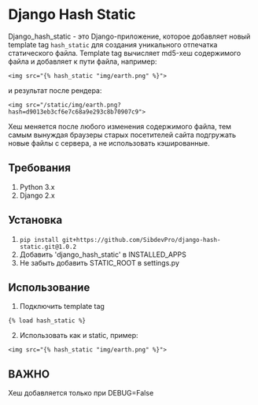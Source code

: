 # Django Hash Static

Django_hash_static - это Django-приложение, которое добавляет новый template tag ``hash_static`` для создания уникального отпечатка статического файла. Template tag вычисляет md5-хеш содержимого файла и добавляет к пути файла, например:

    <img src="{% hash_static "img/earth.png" %}">

и результат после рендера:

    <img src="/static/img/earth.png?hash=d9013eb3cf6e7c68a9e293c8b70907c9">

Хеш меняется после любого изменения содержимого файла, тем самым вынуждая браузеры старых посетителей сайта подгружать новые файлы с сервера, а не использовать кэшированные.

## Требования

1. Python 3.x
2. Django 2.x

## Установка

1. ```pip install git+https://github.com/SibdevPro/django-hash-static.git@1.0.2```
2. Добавить 'django_hash_static' в INSTALLED_APPS
3. Не забыть добавить STATIC_ROOT в settings.py

## Использование

1. Подключить template tag

```{% load hash_static %}```

2. Использовать как и static, пример:

```<img src="{% hash_static "img/earth.png" %}">```

## ВАЖНО

Хеш добавляется только при DEBUG=False
